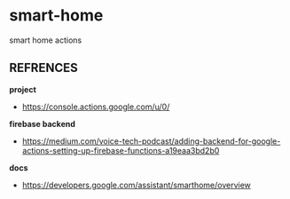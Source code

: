 # smart-home
smart home actions

## REFRENCES

**project**
- https://console.actions.google.com/u/0/

**firebase backend**
- https://medium.com/voice-tech-podcast/adding-backend-for-google-actions-setting-up-firebase-functions-a19eaa3bd2b0

**docs**
- https://developers.google.com/assistant/smarthome/overview
